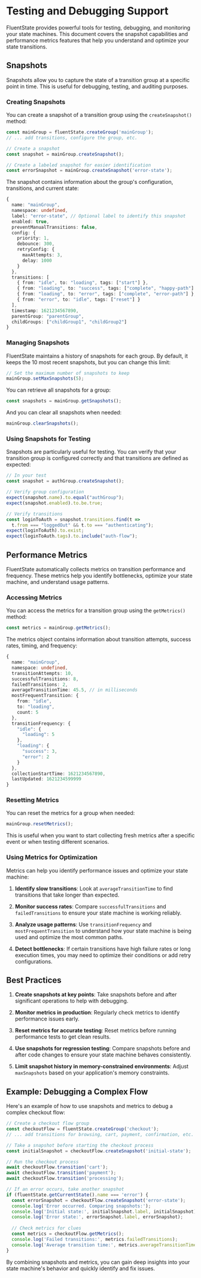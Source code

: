 # Testing and Debugging Support

FluentState provides powerful tools for testing, debugging, and monitoring your state machines. This document covers the snapshot capabilities and performance metrics features that help you understand and optimize your state transitions.

## Snapshots

Snapshots allow you to capture the state of a transition group at a specific point in time. This is useful for debugging, testing, and auditing purposes.

### Creating Snapshots

You can create a snapshot of a transition group using the `createSnapshot()` method:

```typescript
const mainGroup = fluentState.createGroup('mainGroup');
// ... add transitions, configure the group, etc.

// Create a snapshot
const snapshot = mainGroup.createSnapshot();

// Create a labeled snapshot for easier identification
const errorSnapshot = mainGroup.createSnapshot('error-state');
```

The snapshot contains information about the group's configuration, transitions, and current state:

```typescript
{
  name: "mainGroup",
  namespace: undefined,
  label: "error-state", // Optional label to identify this snapshot
  enabled: true,
  preventManualTransitions: false,
  config: {
    priority: 1,
    debounce: 300,
    retryConfig: {
      maxAttempts: 3,
      delay: 1000
    }
  },
  transitions: [
    { from: "idle", to: "loading", tags: ["start"] },
    { from: "loading", to: "success", tags: ["complete", "happy-path"] },
    { from: "loading", to: "error", tags: ["complete", "error-path"] },
    { from: "error", to: "idle", tags: ["reset"] }
  ],
  timestamp: 1621234567890,
  parentGroup: "parentGroup",
  childGroups: ["childGroup1", "childGroup2"]
}
```

### Managing Snapshots

FluentState maintains a history of snapshots for each group. By default, it keeps the 10 most recent snapshots, but you can change this limit:

```typescript
// Set the maximum number of snapshots to keep
mainGroup.setMaxSnapshots(5);
```

You can retrieve all snapshots for a group:

```typescript
const snapshots = mainGroup.getSnapshots();
```

And you can clear all snapshots when needed:

```typescript
mainGroup.clearSnapshots();
```

### Using Snapshots for Testing

Snapshots are particularly useful for testing. You can verify that your transition group is configured correctly and that transitions are defined as expected:

```typescript
// In your test
const snapshot = authGroup.createSnapshot();

// Verify group configuration
expect(snapshot.name).to.equal("authGroup");
expect(snapshot.enabled).to.be.true;

// Verify transitions
const loginToAuth = snapshot.transitions.find(t => 
  t.from === "loggedOut" && t.to === "authenticating");
expect(loginToAuth).to.exist;
expect(loginToAuth.tags).to.include("auth-flow");
```

## Performance Metrics

FluentState automatically collects metrics on transition performance and frequency. These metrics help you identify bottlenecks, optimize your state machine, and understand usage patterns.

### Accessing Metrics

You can access the metrics for a transition group using the `getMetrics()` method:

```typescript
const metrics = mainGroup.getMetrics();
```

The metrics object contains information about transition attempts, success rates, timing, and frequency:

```typescript
{
  name: "mainGroup",
  namespace: undefined,
  transitionAttempts: 10,
  successfulTransitions: 8,
  failedTransitions: 2,
  averageTransitionTime: 45.5, // in milliseconds
  mostFrequentTransition: {
    from: "idle",
    to: "loading",
    count: 5
  },
  transitionFrequency: {
    "idle": {
      "loading": 5
    },
    "loading": {
      "success": 3,
      "error": 2
    }
  },
  collectionStartTime: 1621234567890,
  lastUpdated: 1621234599999
}
```

### Resetting Metrics

You can reset the metrics for a group when needed:

```typescript
mainGroup.resetMetrics();
```

This is useful when you want to start collecting fresh metrics after a specific event or when testing different scenarios.

### Using Metrics for Optimization

Metrics can help you identify performance issues and optimize your state machine:

1. **Identify slow transitions**: Look at `averageTransitionTime` to find transitions that take longer than expected.

2. **Monitor success rates**: Compare `successfulTransitions` and `failedTransitions` to ensure your state machine is working reliably.

3. **Analyze usage patterns**: Use `transitionFrequency` and `mostFrequentTransition` to understand how your state machine is being used and optimize the most common paths.

4. **Detect bottlenecks**: If certain transitions have high failure rates or long execution times, you may need to optimize their conditions or add retry configurations.

## Best Practices

1. **Create snapshots at key points**: Take snapshots before and after significant operations to help with debugging.

2. **Monitor metrics in production**: Regularly check metrics to identify performance issues early.

3. **Reset metrics for accurate testing**: Reset metrics before running performance tests to get clean results.

4. **Use snapshots for regression testing**: Compare snapshots before and after code changes to ensure your state machine behaves consistently.

5. **Limit snapshot history in memory-constrained environments**: Adjust `maxSnapshots` based on your application's memory constraints.

## Example: Debugging a Complex Flow

Here's an example of how to use snapshots and metrics to debug a complex checkout flow:

```typescript
// Create a checkout flow group
const checkoutFlow = fluentState.createGroup('checkout');
// ... add transitions for browsing, cart, payment, confirmation, etc.

// Take a snapshot before starting the checkout process
const initialSnapshot = checkoutFlow.createSnapshot('initial-state');

// Run the checkout process
await checkoutFlow.transition('cart');
await checkoutFlow.transition('payment');
await checkoutFlow.transition('processing');

// If an error occurs, take another snapshot
if (fluentState.getCurrentState().name === 'error') {
  const errorSnapshot = checkoutFlow.createSnapshot('error-state');
  console.log('Error occurred. Comparing snapshots:');
  console.log('Initial state:', initialSnapshot.label, initialSnapshot);
  console.log('Error state:', errorSnapshot.label, errorSnapshot);
  
  // Check metrics for clues
  const metrics = checkoutFlow.getMetrics();
  console.log('Failed transitions:', metrics.failedTransitions);
  console.log('Average transition time:', metrics.averageTransitionTime);
}
```

By combining snapshots and metrics, you can gain deep insights into your state machine's behavior and quickly identify and fix issues. 